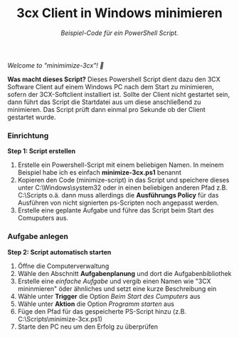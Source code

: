 <header>

<!--
  <<< Author notes: Frank Grzbielok >>>
  Include a 1280×640 image, course title in sentence case, and a concise description in emphasis.
  In your repository settings: enable template repository, add your 1280×640 social image, auto delete head branches.
  
-->

# 3cx Client in Windows minimieren

_Beispiel-Code für ein PowerShell Script._
</header>


_Welcome to "minimimize-3cx"! :wave:_

**Was macht dieses Script?** Dieses Powershell Script dient dazu den 3CX Software Client auf einem Windows PC nach dem Start zu minimieren, sofern der 3CX-Softclient installiert ist. Sollte der Client nicht gestartet sein, 
dann führt das Script die Startdatei aus um diese anschließend zu minimieren. Das Script prüft dann einmal pro Sekunde ob der Client gestartet wurde.

### Einrichtung

**Step 1: Script erstellen**

1. Erstelle ein Powershell-Script mit einem beliebigen Namen. In meinem Beispiel habe ich es einfach **minimize-3cx.ps1** benannt
2. Kopieren den Code (minimize-script) in das Script und speichere dieses unter C:\Windows\system32
oder in einen beliebigen anderen Pfad z.B. C:\Scripts o.ä. dann muss allerdings die **Ausführungs Policy** für das Ausführen von nicht signierten ps-Scripten noch angepasst werden.
3. Erstelle eine geplante Aufgabe und führe das Script beim Start des Comuputers aus.

### Aufgabe anlegen

**Step 2: Script automatisch starten**
1. Öffne die Computerverwaltung
2. Wähle den Abschnitt **Aufgabenplanung** und dort die Aufgabenbibliothek
3. Erstelle eine _einfache Aufgabe_ und vergib einen Namen wie "3CX mininmieren" öder ähnliches und setzt eine kurze Beschreibung ein
4. Wähle unter **Trigger** die Option _Beim Start des Cumputers_ aus
5. Wähle unter **Aktion** die Option _Programm starten_ aus
6. Füge den Pfad für das gespeicherte PS-Script hinzu (z.B. C:\Scripts\minimize-3cx.ps1)
7. Starte den PC neu um den Erfolg zu überprüfen
